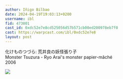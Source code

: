 ```yaml
---
author: Iñigo Bilbao
date: 2024-04-19T19:03:13+0200
username: ibl
fid: 473001
cast_id: 0xdc52e7e8cd525056d57b571cb00ed200978eb7f0
cast: https://warpcast.com/ibl/0xdc52e7e8
layout: post
---
```

化けものつづら: 荒井良の妖怪張り子  
Monster Tsuzura - Ryo Arai's monster papier-mâché  
2006  

![](https://imagedelivery.net/BXluQx4ige9GuW0Ia56BHw/b757e486-3df5-431d-9310-08b528fc8c00/original)
